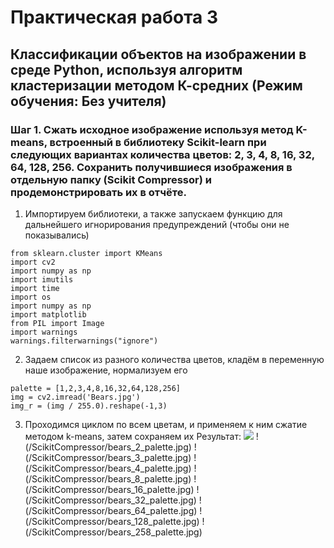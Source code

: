 # Практическая работа 3
## Классификации объектов на изображении в среде Python, используя алгоритм кластеризации методом К-средних (Режим обучения: Без учителя)
### Шаг 1. Сжать исходное изображение используя метод K-means, встроенный в библиотеку Scikit-learn при следующих вариантах количества цветов: 2, 3, 4, 8, 16, 32, 64, 128, 256. Сохранить получившиеся изображения в отдельную папку (Scikit Compressor) и продемонстрировать их в отчёте.

1. Импортируем библиотеки, а также запускаем функцию для дальнейшего игнорирования предупреждений (чтобы они не показывались)
```
from sklearn.cluster import KMeans
import cv2
import numpy as np
import imutils
import time
import os
import numpy as np
import matplotlib
from PIL import Image
import warnings
warnings.filterwarnings("ignore")
```
2. Задаем список из разного количества цветов, кладём в переменную наше изображение, нормализуем его
```
palette = [1,2,3,4,8,16,32,64,128,256]
img = cv2.imread('Bears.jpg')
img_r = (img / 255.0).reshape(-1,3)
```
3. Проходимся циклом по всем цветам, и применяем к ним сжатие методом k-means, затем сохраняем их
Результат:
![](/ScikitCompressor/bears_1_palette.jpg)
!(/ScikitCompressor/bears_2_palette.jpg)
!(/ScikitCompressor/bears_3_palette.jpg)
!(/ScikitCompressor/bears_4_palette.jpg)
!(/ScikitCompressor/bears_8_palette.jpg)
!(/ScikitCompressor/bears_16_palette.jpg)
!(/ScikitCompressor/bears_32_palette.jpg)
!(/ScikitCompressor/bears_64_palette.jpg)
!(/ScikitCompressor/bears_128_palette.jpg)
!(/ScikitCompressor/bears_258_palette.jpg)
